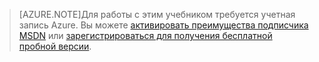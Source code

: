> [AZURE.NOTE]Для работы с этим учебником требуется учетная запись Azure. Вы можете <a href="/pricing/member-offers/msdn-benefits-details/?WT.mc_id=A85619ABF" target="_blank">активировать преимущества подписчика MSDN</a> или <a href="/pricing/free-trial/?WT.mc_id=A85619ABF" target="_blank">зарегистрироваться для получения бесплатной пробной версии</a>.

<!---HONumber=July15_HO1-->